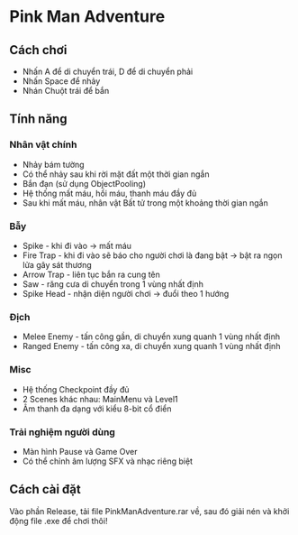 # Pink Man Adventure
## Cách chơi
* Nhấn A để di chuyển trái, D để di chuyển phải
* Nhấn Space để nhảy
* Nhán Chuột trái để bắn

## Tính năng
### Nhân vật chính
* Nhảy bám tường
* Có thể nhảy sau khi rời mặt đất một thời gian ngắn
* Bắn đạn (sử dụng ObjectPooling)
* Hệ thống mất máu, hồi máu, thanh máu đầy đủ
* Sau khi mất máu, nhân vật Bất tử trong một khoảng thời gian ngắn
### Bẫy
* Spike - khi đi vào -> mất máu
* Fire Trap - khi đi vào sẽ báo cho người chơi là đang bật -> bật ra ngọn lửa gây sát thương
* Arrow Trap - liên tục bắn ra cung tên
* Saw - răng cưa di chuyển trong 1 vùng nhất định
* Spike Head - nhận diện người chơi -> đuổi theo 1 hướng
### Địch
* Melee Enemy - tấn công gần, di chuyển xung quanh 1 vùng nhất định
* Ranged Enemy - tấn công xa, di chuyển xung quanh 1 vùng nhất định
### Misc
* Hệ thống Checkpoint đầy đủ
* 2 Scenes khác nhau: MainMenu và Level1
* Âm thanh đa dạng với kiểu 8-bit cổ điển 
### Trải nghiệm người dùng
* Màn hình Pause và Game Over
* Có thể chỉnh âm lượng SFX và nhạc riêng biệt

## Cách cài đặt
Vào phần Release, tải file PinkManAdventure.rar về, sau đó giải nén và khởi động file .exe để chơi thôi!
